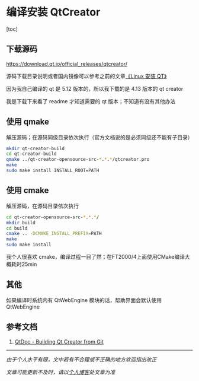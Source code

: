 # 编译安装 QtCreator

[toc]

## 下载源码

<https://download.qt.io/official_releases/qtcreator/>

源码下载目录说明或者国内镜像可以参考之前的文章[《Linux 安装 QT》](001_InstallQt.md)

因为我自己编译的 qt 是 5.12 版本的，所以我下载的是 4.13 版本的 qt creator

我是下载下来看了 readme 才知道需要的 qt 版本；不知道有没有其他办法



## 使用 qmake

解压源码；在源码同级目录依次执行（官方文档说的是必须同级还不能有子目录）

```bash
mkdir qt-creator-build
cd qt-creator-build
qmake ../qt-creator-opensource-src-*.*.*/qtcreator.pro
make
sudo make install INSTALL_ROOT=PATH
```





## 使用 cmake

解压源码，在源码目录依次执行

```bash
cd qt-creator-opensource-src-*.*.*/
mkdir build
cd build
cmake .. -DCMAKE_INSTALL_PREFIX=PATH
make 
sudo make install
```

我个人很喜欢 cmake，编译过程一目了然；在FT2000/4上面使用CMake编译大概耗时25min



## 其他

如果编译时系统内有 QtWebEngine 模块的话，帮助界面会默认使用 QtWebEngine



## 参考文档

1. [QtDoc - Building Qt Creator from Git](https://wiki.qt.io/Building_Qt_Creator_from_Git)




***

*由于个人水平有限，文中若有不合理或不正确的地方欢迎指出改正*

*文章可能更新不及时，请以[个人博客](https://zcteo.top/)处文章为准*

